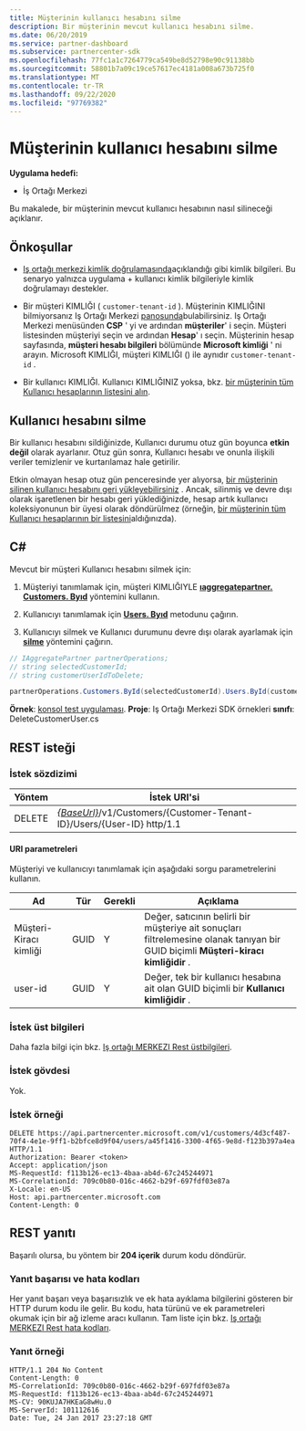 ```yaml
---
title: Müşterinin kullanıcı hesabını silme
description: Bir müşterinin mevcut kullanıcı hesabını silme.
ms.date: 06/20/2019
ms.service: partner-dashboard
ms.subservice: partnercenter-sdk
ms.openlocfilehash: 77fc1a1c7264779ca549be8d52798e90c91138bb
ms.sourcegitcommit: 58801b7a09c19ce57617ec4181a008a673b725f0
ms.translationtype: MT
ms.contentlocale: tr-TR
ms.lasthandoff: 09/22/2020
ms.locfileid: "97769382"
---
```

# <a name="delete-a-user-account-for-a-customer"></a>Müşterinin kullanıcı hesabını silme

**Uygulama hedefi:**

- İş Ortağı Merkezi

Bu makalede, bir müşterinin mevcut kullanıcı hesabının nasıl silineceği açıklanır.

## <a name="prerequisites"></a>Önkoşullar

- [Iş ortağı merkezi kimlik doğrulamasında](partner-center-authentication.md)açıklandığı gibi kimlik bilgileri. Bu senaryo yalnızca uygulama + kullanıcı kimlik bilgileriyle kimlik doğrulamayı destekler.

- Bir müşteri KIMLIĞI ( `customer-tenant-id` ). Müşterinin KIMLIĞINI bilmiyorsanız Iş Ortağı Merkezi [panosunda](https://partner.microsoft.com/dashboard)bulabilirsiniz. Iş Ortağı Merkezi menüsünden **CSP** ' yi ve ardından **müşteriler**' i seçin. Müşteri listesinden müşteriyi seçin ve ardından **Hesap**' ı seçin. Müşterinin hesap sayfasında, **müşteri hesabı bilgileri** bölümünde **Microsoft kimliği** ' ni arayın. Microsoft KIMLIĞI, müşteri KIMLIĞI () ile aynıdır `customer-tenant-id` .

- Bir kullanıcı KIMLIĞI. Kullanıcı KIMLIĞINIZ yoksa, bkz. [bir müşterinin tüm Kullanıcı hesaplarının listesini alın](get-a-list-of-all-user-accounts-for-a-customer.md).

## <a name="deleting-a-user-account"></a>Kullanıcı hesabını silme

Bir kullanıcı hesabını sildiğinizde, Kullanıcı durumu otuz gün boyunca **etkin değil** olarak ayarlanır. Otuz gün sonra, Kullanıcı hesabı ve onunla ilişkili veriler temizlenir ve kurtarılamaz hale getirilir.

Etkin olmayan hesap otuz gün penceresinde yer alıyorsa, [bir müşterinin silinen kullanıcı hesabını geri yükleyebilirsiniz](restore-a-user-for-a-customer.md) . Ancak, silinmiş ve devre dışı olarak işaretlenen bir hesabı geri yüklediğinizde, hesap artık kullanıcı koleksiyonunun bir üyesi olarak döndürülmez (örneğin, [bir müşterinin tüm Kullanıcı hesaplarının bir listesini](get-a-list-of-all-user-accounts-for-a-customer.md)aldığınızda).

## <a name="c"></a>C\#

Mevcut bir müşteri Kullanıcı hesabını silmek için:

1. Müşteriyi tanımlamak için, müşteri KIMLIĞIYLE [**ıaggregatepartner. Customers. Byıd**](/dotnet/api/microsoft.store.partnercenter.customers.icustomercollection.byid) yöntemini kullanın.

2. Kullanıcıyı tanımlamak için [**Users. Byıd**](/dotnet/api/microsoft.store.partnercenter.customerusers.icustomerusercollection.byid) metodunu çağırın.

3. Kullanıcıyı silmek ve Kullanıcı durumunu devre dışı olarak ayarlamak için [**silme**](/dotnet/api/microsoft.store.partnercenter.customerusers.icustomeruser.delete) yöntemini çağırın.

``` csharp
// IAggregatePartner partnerOperations;
// string selectedCustomerId;
// string customerUserIdToDelete;

partnerOperations.Customers.ById(selectedCustomerId).Users.ById(customerUserIdToDelete).Delete();
```

**Örnek**: [konsol test uygulaması](console-test-app.md). **Proje**: Iş Ortağı Merkezi SDK örnekleri **sınıfı**: DeleteCustomerUser.cs

## <a name="rest-request"></a>REST isteği

### <a name="request-syntax"></a>İstek sözdizimi

| Yöntem     | İstek URI'si                                                                                            |
|------------|--------------------------------------------------------------------------------------------------------|
| DELETE     | [*{BaseUrl}*](partner-center-rest-urls.md)/v1/Customers/{Customer-Tenant-ID}/Users/{User-ID} http/1.1 |

#### <a name="uri-parameters"></a>URI parametreleri

Müşteriyi ve kullanıcıyı tanımlamak için aşağıdaki sorgu parametrelerini kullanın.

| Ad                   | Tür     | Gerekli | Açıklama                                                                                                               |
|------------------------|----------|----------|---------------------------------------------------------------------------------------------------------------------------|
| Müşteri-Kiracı kimliği     | GUID     | Y        | Değer, satıcının belirli bir müşteriye ait sonuçları filtrelemesine olanak tanıyan bir GUID biçimli **Müşteri-kiracı kimliğidir** . |
| user-id                | GUID     | Y        | Değer, tek bir kullanıcı hesabına ait olan GUID biçimli bir **Kullanıcı kimliğidir** .                                          |

### <a name="request-headers"></a>İstek üst bilgileri

Daha fazla bilgi için bkz. [Iş ortağı MERKEZI Rest üstbilgileri](headers.md).

### <a name="request-body"></a>İstek gövdesi

Yok.

### <a name="request-example"></a>İstek örneği

```http
DELETE https://api.partnercenter.microsoft.com/v1/customers/4d3cf487-70f4-4e1e-9ff1-b2bfce8d9f04/users/a45f1416-3300-4f65-9e8d-f123b397a4ea HTTP/1.1
Authorization: Bearer <token>
Accept: application/json
MS-RequestId: f113b126-ec13-4baa-ab4d-67c245244971
MS-CorrelationId: 709c0b80-016c-4662-b29f-697fdf03e87a
X-Locale: en-US
Host: api.partnercenter.microsoft.com
Content-Length: 0
```

## <a name="rest-response"></a>REST yanıtı

Başarılı olursa, bu yöntem bir **204 içerik** durum kodu döndürür.

### <a name="response-success-and-error-codes"></a>Yanıt başarısı ve hata kodları

Her yanıt başarı veya başarısızlık ve ek hata ayıklama bilgilerini gösteren bir HTTP durum kodu ile gelir. Bu kodu, hata türünü ve ek parametreleri okumak için bir ağ izleme aracı kullanın. Tam liste için bkz. [Iş ortağı MERKEZI Rest hata kodları](error-codes.md).

### <a name="response-example"></a>Yanıt örneği

```http
HTTP/1.1 204 No Content
Content-Length: 0
MS-CorrelationId: 709c0b80-016c-4662-b29f-697fdf03e87a
MS-RequestId: f113b126-ec13-4baa-ab4d-67c245244971
MS-CV: 90KUJA7HKEaG8wHu.0
MS-ServerId: 101112616
Date: Tue, 24 Jan 2017 23:27:18 GMT
```
